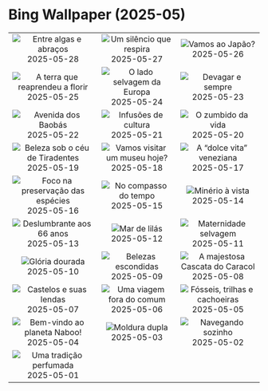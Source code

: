 # Bing Wallpaper (2025-05)

|  |  |  |
|:---:|:---:|:---:|
| ![](https://www.bing.com/th?id=OHR.KelpOtter_PT-BR7205269839_400x240.jpg "Entre algas e abraços") 2025-05-28 | ![](https://www.bing.com/th?id=OHR.DiaMataAtlantica2025_PT-BR6905728982_400x240.jpg "Um silêncio que respira") 2025-05-27 | ![](https://www.bing.com/th?id=OHR.Arashiyama2025_PT-BR6176827383_400x240.jpg "Vamos ao Japão?") 2025-05-26 |
| ![](https://www.bing.com/th?id=OHR.ButchartFlowers_PT-BR7345483854_400x240.jpg "A terra que reaprendeu a florir") 2025-05-25 | ![](https://www.bing.com/th?id=OHR.JotunheimenPark_PT-BR4332808670_400x240.jpg "O lado selvagem da Europa") 2025-05-24 | ![](https://www.bing.com/th?id=OHR.ButterflyTurtle_PT-BR4108571272_400x240.jpg "Devagar e sempre") 2025-05-23 |
| ![](https://www.bing.com/th?id=OHR.BaobabAvenue_PT-BR2482029960_400x240.jpg "Avenida dos Baobás") 2025-05-22 | ![](https://www.bing.com/th?id=OHR.SongyangTeaGarden_PT-BR1905535535_400x240.jpg "Infusões de cultura") 2025-05-21 | ![](https://www.bing.com/th?id=OHR.HoneyBeeLavender_PT-BR9232518610_400x240.jpg "O zumbido da vida") 2025-05-20 |
| ![](https://www.bing.com/th?id=OHR.TiradentesMinasGerais_PT-BR9045751128_400x240.jpg "Beleza sob o céu de Tiradentes") 2025-05-19 | ![](https://www.bing.com/th?id=OHR.DufyRoom_PT-BR8646491338_400x240.jpg "Vamos visitar um museu hoje?") 2025-05-18 | ![](https://www.bing.com/th?id=OHR.VeniceLagoon_PT-BR8587771940_400x240.jpg "A “dolce vita” veneziana") 2025-05-17 |
| ![](https://www.bing.com/th?id=OHR.GreenMacaw_PT-BR8455225327_400x240.jpg "Foco na preservação das espécies") 2025-05-16 | ![](https://www.bing.com/th?id=OHR.LondonParliament_PT-BR5394020420_400x240.jpg "No compasso do tempo") 2025-05-15 | ![](https://www.bing.com/th?id=OHR.SardiniaFlavia_PT-BR4719192725_400x240.jpg "Minério à vista") 2025-05-14 |
| ![](https://www.bing.com/th?id=OHR.TorresChile_PT-BR4534692189_400x240.jpg "Deslumbrante aos 66 anos") 2025-05-13 | ![](https://www.bing.com/th?id=OHR.IrisGarden_PT-BR4328394964_400x240.jpg "Mar de lilás") 2025-05-12 | ![](https://www.bing.com/th?id=OHR.LeopardMother_PT-BR3379909644_400x240.jpg "Maternidade selvagem") 2025-05-11 |
| ![](https://www.bing.com/th?id=OHR.MinnesotaRotunda_PT-BR2639700452_400x240.jpg "Glória dourada") 2025-05-10 | ![](https://www.bing.com/th?id=OHR.FumacinhaBahia_PT-BR0440078650_400x240.jpg "Belezas escondidas") 2025-05-09 | ![](https://www.bing.com/th?id=OHR.DiaNacionalTurismo2025_PT-BR1293599256_400x240.jpg "A majestosa Cascata do Caracol") 2025-05-08 |
| ![](https://www.bing.com/th?id=OHR.DunluceIreland_PT-BR4554563942_400x240.jpg "Castelos e suas lendas") 2025-05-07 | ![](https://www.bing.com/th?id=OHR.FlyoverNamibia_PT-BR8374548592_400x240.jpg "Uma viagem fora do comum") 2025-05-06 | ![](https://www.bing.com/th?id=OHR.YohoNP_PT-BR7613971395_400x240.jpg "Fósseis, trilhas e cachoeiras") 2025-05-05 |
| ![](https://www.bing.com/th?id=OHR.SevilleNaboo_PT-BR1882762485_400x240.jpg "Bem-vindo ao planeta Naboo!") 2025-05-04 | ![](https://www.bing.com/th?id=OHR.ArchesGalaxy_PT-BR5466273548_400x240.jpg "Moldura dupla") 2025-05-03 | ![](https://www.bing.com/th?id=OHR.BrazilHeron_PT-BR4897621554_400x240.jpg "Navegando sozinho") 2025-05-02 |
| ![](https://www.bing.com/th?id=OHR.PinkPlumeria_PT-BR2515554490_400x240.jpg "Uma tradição perfumada") 2025-05-01 |  |  |

